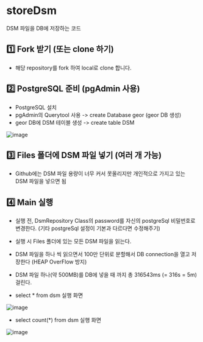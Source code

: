 # storeDsm

DSM 파일을 DB에 저장하는 코드

## 1️⃣ Fork 받기 (또는 clone 하기) 

- 해당 repository를 fork 하여 local로 clone 합니다.  


## 2️⃣ PostgreSQL 준비 (pgAdmin 사용) 

- PostgreSQL 설치
- pgAdmin의 Querytool 사용 -> create Database geor (geor DB 생성)
- geor DB에 DSM 테이블 생성 -> create table DSM

![image](https://user-images.githubusercontent.com/65909160/165447892-b745850b-fee4-4b9f-8366-e9a20768000d.png)

## 3️⃣ Files 폴더에 DSM 파일 넣기 (여러 개 가능)

- Github에는 DSM 파일 용량이 너무 커서 못올리지만 개인적으로 가지고 있는 DSM 파일을 넣으면 됨

## 4️⃣ Main 실행

- 실행 전, DsmRepository Class의 password를 자신의 postgreSql 비밀번호로 변경한다. (기타 postgreSql 설정이 기본과 다르다면 수정해주기)
- 실행 시 Files 폴더에 있는 모든 DSM 파일을 읽는다.
- DSM 파일을 하나 씩 읽으면서 100만 단위로 분할해서 DB connection을 열고 저장한다 (HEAP OverFlow 방지)
- DSM 파일 하나(약 500MB)를 DB에 넣을 때 까지 총 316543ms (= 316s = 5m) 걸린다.

- select * from dsm 실행 화면

![image](https://user-images.githubusercontent.com/65909160/165452061-6e5da576-a9e2-4a13-b96f-06996b93e5a2.png)


- select count(*) from dsm 실행 화면

![image](https://user-images.githubusercontent.com/65909160/165452161-3cf2900a-7c4c-4903-b74c-2cc866453c3c.png)
